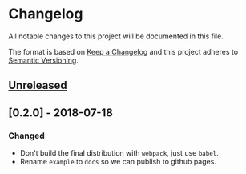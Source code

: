 # Changelog

All notable changes to this project will be documented in this file.

The format is based on [Keep a Changelog](http://keepachangelog.com/en/1.0.0/) and this project adheres to [Semantic Versioning](http://semver.org/spec/v2.0.0.html).

## [Unreleased]

## [0.2.0] - 2018-07-18
### Changed
- Don't build the final distribution with `webpack`, just use `babel`.
- Rename `example` to `docs` so we can publish to github pages.

[Unreleased]: https://github.com/CultureHQ/components/compare/v0.2.0...HEAD
[0.0.2]: https://github.com/CultureHQ/components/compare/v0.1.0...v0.2.0
